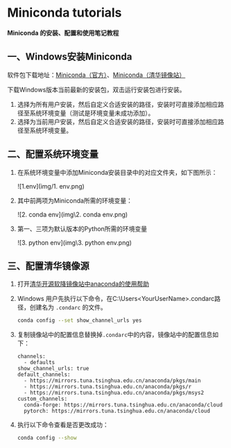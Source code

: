 # Miniconda tutorials

**Miniconda 的安装、配置和使用笔记教程**

## 一、Windows安装Miniconda

软件包下载地址：[Miniconda（官方）](https://repo.anaconda.com/miniconda/)、[Miniconda（清华镜像站）](https://mirrors.tuna.tsinghua.edu.cn/anaconda/miniconda/)

下载Windows版本当前最新的安装包，双击运行安装包进行安装。

1. 选择为所有用户安装，然后自定义合适安装的路径，安装时可直接添加相应路径至系统环境变量（测试是环境变量未成功添加）。
2. 选择为当前用户安装，然后自定义合适安装的路径，安装时可直接添加相应路径至系统环境变量。

## 二、配置系统环境变量

1. 在系统环境变量中添加Miniconda安装目录中的对应文件夹，如下图所示：

   ![1.env](img/1. env.png)

2. 其中前两项为Miniconda所需的环境变量：

   ![2. conda env](img\2. conda env.png)

3. 第一、三项为默认版本的Python所需的环境变量

   ![3. python env](img\3. python env.png)

## 三、配置清华镜像源

1. 打开[清华开源软降镜像站中anaconda的使用帮助](https://mirrors.tuna.tsinghua.edu.cn/help/anaconda/)

2. Windows 用户先执行以下命令，在C:\Users\<YourUserName>\.condarc路径，创建名为 `.condarc` 的文件。

   ```bash
   conda config --set show_channel_urls yes
   ```

   

3. 复制镜像站中的配置信息替换掉`.condarc`中的内容，镜像站中的配置信息如下：

   ```
   channels:
     - defaults
   show_channel_urls: true
   default_channels:
     - https://mirrors.tuna.tsinghua.edu.cn/anaconda/pkgs/main
     - https://mirrors.tuna.tsinghua.edu.cn/anaconda/pkgs/r
     - https://mirrors.tuna.tsinghua.edu.cn/anaconda/pkgs/msys2
   custom_channels:
     conda-forge: https://mirrors.tuna.tsinghua.edu.cn/anaconda/cloud
     pytorch: https://mirrors.tuna.tsinghua.edu.cn/anaconda/cloud
   ```

4. 执行以下命令查看是否更改成功：

   ```bash
   conda config --show
   ```